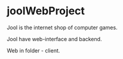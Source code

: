 # joolWebProject

Jool is the internet shop of computer games. 

Jool have web-interface and backend.

Web in folder - client.
